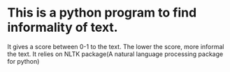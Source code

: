 
This is a python program to find informality of text.
=
It gives a score between 0-1 to the text. The lower the score, more informal the text.
It relies on NLTK package(A natural language processing package for python)

